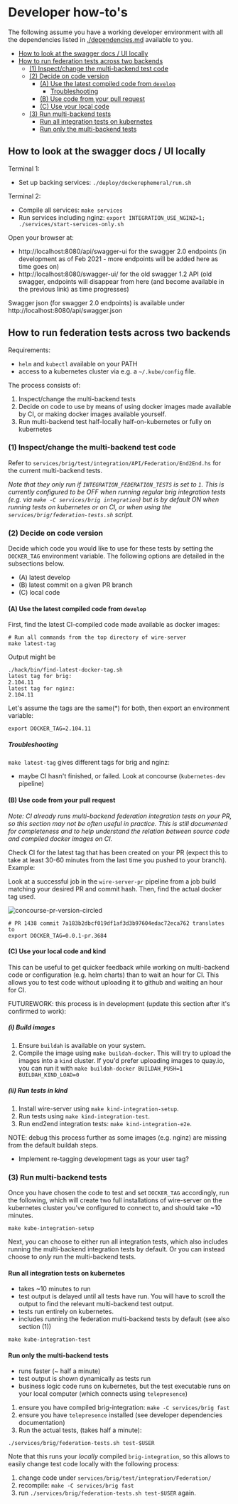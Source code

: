 # Developer how-to's

The following assume you have a working developer environment with all the dependencies listed in [./dependencies.md](./dependencies.md) available to you.

<!-- vim-markdown-toc GFM -->

* [How to look at the swagger docs / UI locally](#how-to-look-at-the-swagger-docs--ui-locally)
* [How to run federation tests across two backends](#how-to-run-federation-tests-across-two-backends)
    * [(1) Inspect/change the multi-backend test code](#1-inspectchange-the-multi-backend-test-code)
    * [(2) Decide on code version](#2-decide-on-code-version)
        * [(A) Use the latest compiled code from `develop`](#a-use-the-latest-compiled-code-from-develop)
            * [Troubleshooting](#troubleshooting)
        * [(B) Use code from your pull request](#b-use-code-from-your-pull-request)
        * [(C) Use your local code](#c-use-your-local-code)
    * [(3) Run multi-backend tests](#3-run-multi-backend-tests)
        * [Run all integration tests on kubernetes](#run-all-integration-tests-on-kubernetes)
        * [Run only the multi-backend tests](#run-only-the-multi-backend-tests)

<!-- vim-markdown-toc -->

## How to look at the swagger docs / UI locally

Terminal 1:
* Set up backing services: `./deploy/dockerephemeral/run.sh`

Terminal 2:
* Compile all services: `make services`
* Run services including nginz: `export INTEGRATION_USE_NGINZ=1; ./services/start-services-only.sh`

Open your browser at:

- http://localhost:8080/api/swagger-ui for the swagger 2.0 endpoints (in development as of Feb 2021 - more endpoints will be added here as time goes on)
- http://localhost:8080/swagger-ui/ for the old swagger 1.2 API (old swagger, endpoints will disappear from here (and become available in the previous link) as time progresses)

Swagger json (for swagger 2.0 endpoints) is available under http://localhost:8080/api/swagger.json

## How to run federation tests across two backends

Requirements:

* `helm` and `kubectl` available on your PATH
* access to a kubernetes cluster via e.g. a `~/.kube/config` file.

The process consists of:

1. Inspect/change the multi-backend tests
2. Decide on code to use by means of using docker images made available by CI, or making docker images available yourself.
3. Run multi-backend test half-locally half-on-kubernetes or fully on kubernetes

### (1) Inspect/change the multi-backend test code

Refer to `services/brig/test/integration/API/Federation/End2End.hs` for the current multi-backend tests.

*Note that they only run if `INTEGRATION_FEDERATION_TESTS` is set to `1`. This is currently configured to be OFF when running regular brig integration tests (e.g. via `make -C services/brig integration`) but is by default ON when running tests on kubernetes or on CI, or when using the `services/brig/federation-tests.sh` script.*

### (2) Decide on code version

Decide which code you would like to use for these tests by setting the `DOCKER_TAG` environment variable. The following options are detailed in the subsections below.

* (A) latest develop
* (B) latest commit on a given PR branch
* (C) local code

#### (A) Use the latest compiled code from `develop`

First, find the latest CI-compiled code made available as docker images:

```
# Run all commands from the top directory of wire-server
make latest-tag
```

Output might be

```
./hack/bin/find-latest-docker-tag.sh
latest tag for brig:
2.104.11
latest tag for nginz:
2.104.11
```

Let's assume the tags are the same(*) for both, then export an environment variable:

```
export DOCKER_TAG=2.104.11
```

##### Troubleshooting

`make latest-tag` gives different tags for brig and nginz:

* maybe CI hasn't finished, or failed. Look at concourse (`kubernetes-dev` pipeline)

#### (B) Use code from your pull request

*Note: CI already runs multi-backend federation integration tests on your PR, so this section may not be often useful in practice. This is still documented for completeness and to help understand the relation between source code and compiled docker images on CI.*

Check CI for the latest tag that has been created on your PR (expect this to take at least 30-60 minutes from the last time you pushed to your branch). Example:

Look at a successful job in the `wire-server-pr` pipeline from a job build matching your desired PR and commit hash. Then, find the actual docker tag used.

![concourse-pr-version-circled](https://user-images.githubusercontent.com/2112744/114410146-69b34000-9bab-11eb-863c-106fb661ca82.png)

```
# PR 1438 commit 7a183b2dbcf019df1af3d3b97604edac72eca762 translates to
export DOCKER_TAG=0.0.1-pr.3684
```

#### (C) Use your local code and kind

This can be useful to get quicker feedback while working on multi-backend code or configuration (e.g. helm charts) than to wait an hour for CI. This allows you to test code without uploading it to github and waiting an hour for CI.

FUTUREWORK: this process is in development (update this section after it's confirmed to work):

##### (i) Build images

1. Ensure `buildah` is available on your system.
2. Compile the image using `make buildah-docker`. This will try to upload the
   images into a `kind` cluster. If you'd prefer uploading images to quay.io,
   you can run it with `make buildah-docker BUILDAH_PUSH=1 BUILDAH_KIND_LOAD=0`

##### (ii) Run tests in kind

1. Install wire-server using `make kind-integration-setup`.
2. Run tests using `make kind-integration-test`.
3. Run end2end integration tests: `make kind-integration-e2e`.

NOTE: debug this process further as some images (e.g. nginz) are missing from the default buildah steps.
* Implement re-tagging development tags as your user tag?

### (3) Run multi-backend tests

Once you have chosen the code to test and set `DOCKER_TAG` accordingly, run the following, which will create two full installations of wire-server on the kubernetes cluster you've configured to connect to, and should take ~10 minutes.

```
make kube-integration-setup
```

Next, you can choose to either run all integration tests, which also includes running the multi-backend integration tests by default. Or you can instead choose to *only* run the multi-backend tests.

#### Run all integration tests on kubernetes

* takes ~10 minutes to run
* test output is delayed until all tests have run. You will have to scroll the output to find the relevant multi-backend test output.
* tests run entirely on kubernetes.
* includes running the federation multi-backend tests by default (see also section (1))

```
make kube-integration-test
```

#### Run only the multi-backend tests

* runs faster (~ half a minute)
* test output is shown dynamically as tests run
* business logic code runs on kubernetes, but the test executable runs on your local computer (which connects using `telepresence`)

1. ensure you have compiled brig-integration: `make -C services/brig fast`
2. ensure you have `telepresence` installed (see developer dependencies documentation)
3. Run the actual tests, (takes half a minute):

```
./services/brig/federation-tests.sh test-$USER
```

Note that this runs your *locally* compiled `brig-integration`, so this allows to easily change test code locally with the following process:

1. change code under `services/brig/test/integration/Federation/`
2. recompile: `make -C services/brig fast`
3. run `./services/brig/federation-tests.sh test-$USER` again.
